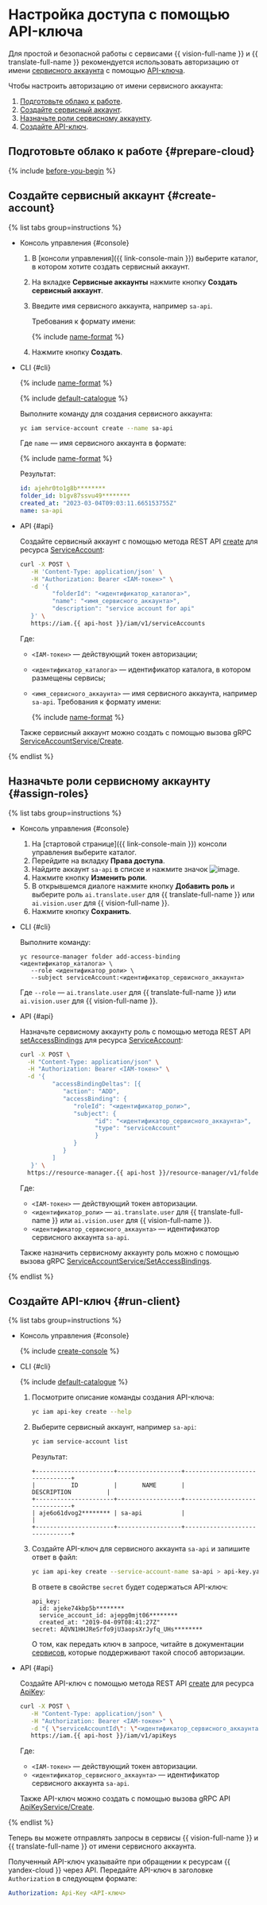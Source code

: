 # Настройка доступа с помощью API-ключа

Для простой и безопасной работы с сервисами {{ vision-full-name }} и {{ translate-full-name }} рекомендуется использовать авторизацию от имени [сервисного аккаунта](../iam/concepts/users/service-accounts.md) с помощью [API-ключа](../iam/concepts/authorization/api-key.md).

Чтобы настроить авторизацию от имени сервисного аккаунта:

1. [Подготовьте облако к работе](#prepare-cloud).
1. [Создайте сервисный аккаунт](#create-account).
1. [Назначьте роли сервисному аккаунту](#assign-roles).
1. [Создайте API-ключ](#run-client).

## Подготовьте облако к работе {#prepare-cloud}

{% include [before-you-begin](../_tutorials/_tutorials_includes/before-you-begin.md) %}

## Создайте сервисный аккаунт {#create-account}
   
{% list tabs group=instructions %}

- Консоль управления {#console}

   1. В [консоли управления]({{ link-console-main }}) выберите каталог, в котором хотите создать сервисный аккаунт.
   1. На вкладке **Сервисные аккаунты** нажмите кнопку **Создать сервисный аккаунт**.
   1. Введите имя сервисного аккаунта, например `sa-api`.

      Требования к формату имени:

      {% include [name-format](./name-format.md) %}

   1. Нажмите кнопку **Создать**.

- CLI {#cli}

   {% include [name-format](./cli-install.md) %}

   {% include [default-catalogue](./default-catalogue.md) %}

   Выполните команду для создания сервисного аккаунта:

   ```bash
   yc iam service-account create --name sa-api
   ```

   Где `name` — имя сервисного аккаунта в формате:

   {% include [name-format](./name-format.md) %}

   Результат:
   ```yaml
   id: ajehr0to1g8b********
   folder_id: b1gv87ssvu49********
   created_at: "2023-03-04T09:03:11.665153755Z"
   name: sa-api
   ```

- API {#api}

   Создайте сервисный аккаунт с помощью метода REST API [create](../iam/api-ref/ServiceAccount/create.md) для ресурса [ServiceAccount](../iam/api-ref/ServiceAccount/index.md):

   ```bash
   curl -X POST \
      -H 'Content-Type: application/json' \
      -H "Authorization: Bearer <IAM-токен>" \
      -d '{
            "folderId": "<идентификатор_каталога>",
            "name": "<имя_сервисного_аккаунта>",
            "description": "service account for api"
      }' \
      https://iam.{{ api-host }}/iam/v1/serviceAccounts
   ```
   Где:
   * `<IAM-токен>` — действующий токен авторизации;
   * `<идентификатор_каталога>` — идентификатор каталога, в котором размещены сервисы;
   * `<имя_сервисного_аккаунта>` — имя сервисного аккаунта, например `sa-api`. Требования к формату имени:

      {% include [name-format](./name-format.md) %}

   Также сервисный аккаунт можно создать с помощью вызова gRPC [ServiceAccountService/Create](../iam/api-ref/grpc/service_account_service.md#Create).

{% endlist %}

## Назначьте роли сервисному аккаунту {#assign-roles}

{% list tabs group=instructions %}

- Консоль управления {#console}

   1. На [стартовой странице]({{ link-console-main }}) консоли управления выберите каталог.
   1. Перейдите на вкладку **Права доступа**.
   1. Найдите аккаунт `sa-api` в списке и нажмите значок ![image](../_assets/console-icons/ellipsis.svg).
   1. Нажмите кнопку **Изменить роли**.
   1. В открывшемся диалоге нажмите кнопку **Добавить роль** и выберите роль `ai.translate.user` для {{ translate-full-name }} или `ai.vision.user` для {{ vision-full-name }}.
   1. Нажмите кнопку **Сохранить**.

- CLI {#cli}

   Выполните команду:
   ```
   yc resource-manager folder add-access-binding <идентификатор_каталога> \
      --role <идентификатор_роли> \
      --subject serviceAccount:<идентификатор_сервисного_аккаунта>
   ```

   Где `--role` — `ai.translate.user` для {{ translate-full-name }} или `ai.vision.user` для {{ vision-full-name }}.

- API {#api}

   Назначьте сервисному аккаунту роль с помощью метода REST API [setAccessBindings](../iam/api-ref/ServiceAccount/setAccessBindings.md) для ресурса [ServiceAccount](../iam/api-ref/ServiceAccount/index.md):

   ```bash
   curl -X POST \
     -H "Content-Type: application/json" \
     -H "Authorization: Bearer <IAM-токен>" \
     -d '{
            "accessBindingDeltas": [{
               "action": "ADD",
               "accessBinding": {
                  "roleId": "<идентификатор_роли>",
                  "subject": {
                        "id": "<идентификатор_сервисного_аккаунта>",
                        "type": "serviceAccount"
                        }
                  }
               }
            ]
      }' \
     https://resource-manager.{{ api-host }}/resource-manager/v1/folders/<идентификатор_каталога>:updateAccessBindings
   ```

   Где:

   * `<IAM-токен>` — действующий токен авторизации.
   * `<идентификатор_роли>` — `ai.translate.user` для {{ translate-full-name }} или `ai.vision.user` для {{ vision-full-name }}.
   * `<идентификатор_сервисного_аккаунта>` — идентификатор сервисного аккаунта `sa-api`.

   Также назначить сервисному аккаунту роль можно с помощью вызова gRPC [ServiceAccountService/SetAccessBindings](../iam/api-ref/grpc/service_account_service.md#SetAccessBindings).

{% endlist %}

## Создайте API-ключ {#run-client}

{% list tabs group=instructions %}

- Консоль управления {#console}

   {% include [create-console](./iam/create-api-key-console.md) %}

- CLI {#cli}

  {% include [default-catalogue](./default-catalogue.md) %}

  1. Посмотрите описание команды создания API-ключа:

      ```bash
      yc iam api-key create --help
      ```

  1. Выберите сервисный аккаунт, например `sa-api`:

      ```bash
      yc iam service-account list
      ```

      Результат:

      ```
      +----------------------+------------------+-------------------------------+
      |          ID          |       NAME       |          DESCRIPTION          |
      +----------------------+------------------+-------------------------------+
      | aje6o61dvog2******** | sa-api           |                               |
      +----------------------+------------------+-------------------------------+
      ```

  1. Создайте API-ключ для сервисного аккаунта `sa-api` и запишите ответ в файл:

      ```bash
      yc iam api-key create --service-account-name sa-api > api-key.yaml
      ```

      В ответе в свойстве `secret` будет содержаться API-ключ:

      ```
      api_key:
        id: ajeke74kbp5b********
        service_account_id: ajepg0mjt06********
        created_at: "2019-04-09T08:41:27Z"
      secret: AQVN1HHJReSrfo9jU3aopsXrJyfq_UHs********
      ```

      О том, как передать ключ в запросе, читайте в документации [сервисов](../iam/concepts/authorization/api-key.md#supported-services), которые поддерживают такой способ авторизации.

- API {#api}

   Создайте API-ключ с помощью метода REST API [create](../iam/api-ref/ApiKey/create.md) для ресурса [ApiKey](../iam/api-ref/ApiKey/index.md):

   ```bash
   curl -X POST \
      -H "Content-Type: application/json" \
      -H "Authorization: Bearer <IAM-токен>" \
      -d "{ \"serviceAccountId\": \"<идентификатор_сервисного_аккаунта>\" }" \
      https://iam.{{ api-host }}/iam/v1/apiKeys
   ```

   Где:

   * `<IAM-токен>` — действующий токен авторизации.
   * `<идентификатор_сервисного_аккаунта>` — идентификатор сервисного аккаунта `sa-api`.

   Также API-ключ можно создать с помощью вызова gRPC API [ApiKeyService/Create](../iam/api-ref/grpc/api_key_service.md#Create).

{% endlist %}

Теперь вы можете отправлять запросы в сервисы {{ vision-full-name }} и {{ translate-full-name }} от имени сервисного аккаунта.

Полученный API-ключ указывайте при обращении к ресурсам {{ yandex-cloud }} через API. Передайте API-ключ в заголовке `Authorization` в следующем формате:

```yaml
Authorization: Api-Key <API-ключ>
```